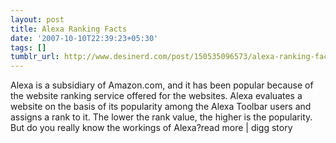 ```yaml
---
layout: post
title: Alexa Ranking Facts
date: '2007-10-10T22:39:23+05:30'
tags: []
tumblr_url: http://www.desinerd.com/post/150535096573/alexa-ranking-facts
---
```

Alexa is a subsidiary of Amazon.com, and it has been popular because of the website ranking service offered for the websites. Alexa evaluates a website on the basis of its popularity among the Alexa Toolbar users and assigns a rank to it. The lower the rank value, the higher is the popularity. But do you really know the workings of Alexa?read more | digg story
